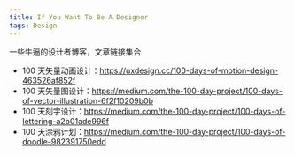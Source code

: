 ```yaml
---
title: If You Want To Be A Designer
tags: Design
---
```


一些牛逼的设计者博客，文章链接集合

- 100 天矢量动画设计：<https://uxdesign.cc/100-days-of-motion-design-463526af852f>
- 100 天矢量图设计：<https://medium.com/the-100-day-project/100-days-of-vector-illustration-6f2f10209b0b>
- 100 天刻字设计：<https://medium.com/the-100-day-project/100-days-of-lettering-a2b01ade996f>
- 100 天涂鸦计划：<https://medium.com/the-100-day-project/100-days-of-doodle-982391750edd>
